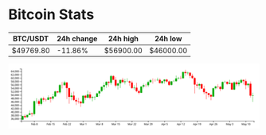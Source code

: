 # Bitcoin Stats

BTC/USDT|24h change|24h high|24h low|
|---|---|---|---|
|$49769.80|-11.86%|$56900.00|$46000.00|

<img src="./chart.svg">
